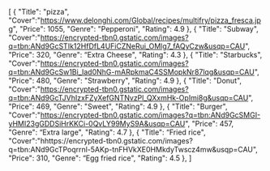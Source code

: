 [
    {
        "Title": "pizza",
        "Cover":"https://www.delonghi.com/Global/recipes/multifry/pizza_fresca.jpg",
        "Price": 1055,
        "Genre": "Pepperoni",
        "Rating": 4.9
    },
    {
        "Title": "Subway",
        "Cover":"https://encrypted-tbn0.gstatic.com/images?q=tbn:ANd9GcSTIk12HfDfL4UFiCZNeRui_OMlg7_fAQyCzw&usqp=CAU",
        "Price": 320,
        "Genre": “Extra Cheese",
        "Rating": 4.3
    },
    {
        "Title": "Starbucks",
        "Cover":"https://encrypted-tbn0.gstatic.com/images?q=tbn:ANd9GcSw1Bi_Iad0NhG-mARpkmaC4SSMopkNr87lqg&usqp=CAU",
        "Price": 480,
        "Genre": "Strawberry",
        "Rating": 4.9
    },
    {
        "Title": "Donut",
        "Cover":"https://encrypted-tbn0.gstatic.com/images?q=tbn:ANd9GcTJVhIzxFZyXefGNTNvzPl_QXxmHk-OpImi8g&usqp=CAU",
        "Price": 469,
        "Genre": "Sweet",
        "Rating": 4.9
    },
    {
        "Title": "Burger",
        "Cover":"https://encrypted-tbn0.gstatic.com/images?q=tbn:ANd9GcSMGI-yHMI23gGDDSiHrKKCi-0QvLY99MyS9A&usqp=CAU",
        "Price": 457,
        "Genre": “Extra large",
        "Rating": 4.7
    },
    {
        "Title": “Fried rice",
        "Cover":"hhttps://encrypted-tbn0.gstatic.com/images?q=tbn:ANd9GcTPoqrrnl-5AKp-tnFHVkXE0HMkdyTwscz4mw&usqp=CAU",
        "Price": 310,
        "Genre": “Egg fried rice",
        "Rating": 4.5
    },
    ]
   
